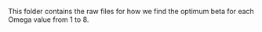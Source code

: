 This folder contains the raw files for how we find the optimum beta for each Omega value from 1 to 8.
